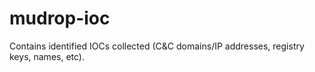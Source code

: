 mudrop-ioc
==========
Contains identified IOCs collected (C&C domains/IP addresses, registry keys, names, etc).
